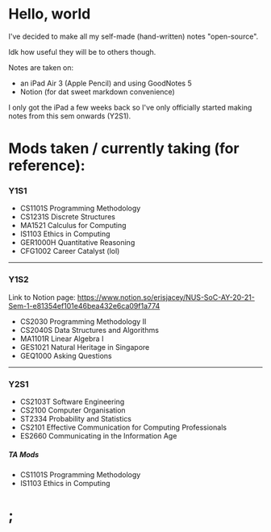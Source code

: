 # Hello, world

I've decided to make all my self-made (hand-written) notes "open-source". 

Idk how useful they will be to others though.

Notes are taken on:
- an iPad Air 3 (Apple Pencil) and using GoodNotes 5
- Notion (for dat sweet markdown convenience)

I only got the iPad a few weeks back so I've only officially started making notes from this sem onwards (Y2S1).

# Mods taken / currently taking (for reference):

### Y1S1

- CS1101S Programming Methodology
- CS1231S Discrete Structures
- MA1521 Calculus for Computing
- IS1103 Ethics in Computing
- GER1000H Quantitative Reasoning
- CFG1002 Career Catalyst (lol)

---

### Y1S2

Link to Notion page:
https://www.notion.so/erisjacey/NUS-SoC-AY-20-21-Sem-1-e81354ef101e46bea432e6ca09f1a774

- CS2030 Programming Methodology II
- CS2040S Data Structures and Algorithms
- MA1101R Linear Algebra I
- GES1021 Natural Heritage in Singapore
- GEQ1000 Asking Questions

---

### Y2S1

- CS2103T Software Engineering
- CS2100 Computer Organisation
- ST2334 Probability and Statistics
- CS2101 Effective Communication for Computing Professionals
- ES2660 Communicating in the Information Age

##### TA Mods

- CS1101S Programming Methodology
- IS1103 Ethics in Computing

# ;
